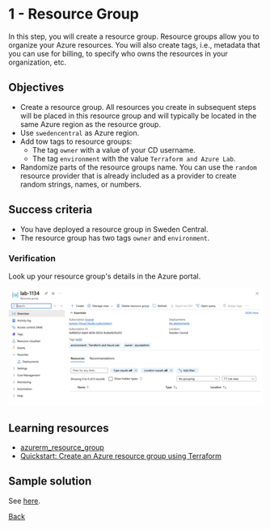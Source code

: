# 1 - Resource Group
In this step, you will create a resource group. Resource groups allow you to organize your Azure resources. You will also create tags, i.e., metadata that you can use for billing, to specify who owns the resources in your organization, etc.

## Objectives
- Create a resource group. All resources you create in subsequent steps will be placed in this resource group and will typically be located in the same Azure region as the resource group. 
- Use `swedencentral` as Azure region.
- Add tow tags to resource groups:
    - The tag `owner` with a value of your CD username.
    - The tag `environment` with the value `Terraform and Azure Lab`.
- Randomize parts of the resource groups name. You can use the `random` resource provider that is already included as a provider to create random strings, names, or numbers.

## Success criteria
- You have deployed a resource group in Sweden Central.
- The resource group has two tags `owner` and `environment`.

### Verification
Look up your resource group's details in the Azure portal.

![Resource group](media/resource-group.png)

## Learning resources
- [azurerm_resource_group](https://registry.terraform.io/providers/hashicorp/azurerm/latest/docs/resources/resource_group)
- [Quickstart: Create an Azure resource group using Terraform](https://learn.microsoft.com/en-us/azure/developer/terraform/create-resource-group?tabs=azure-cli)


## Sample solution
See [here](../../solutions/chapter-7/ch-01/).

[Back](./README.md)
